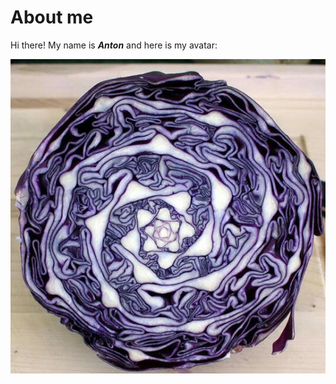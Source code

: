 # About me

Hi there! My name is **_Anton_** and here is my avatar:

![ Alt Text](https://github.com/chukinant/git_page/blob/main/cabbage.jpg?raw=true)
